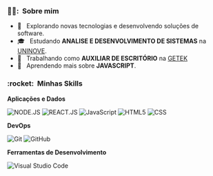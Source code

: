 
<h3> 👨‍🚀: &nbsp;Sobre mim </h3>

- 🤔 &nbsp; Explorando novas tecnologias e desenvolvendo soluções de software.
- 🎓 &nbsp; Estudando **ANALISE E DESENVOLVIMENTO DE SISTEMAS** na <a href="https://www.uninove.br/" target="_blank">UNINOVE</a>.
- 💼 &nbsp; Trabalhando como **AUXILIAR DE ESCRITÓRIO** na <a href="https://www.getek.com.br/" target="_blank">GETEK</a>
- 🌱 &nbsp; Aprendendo mais sobre **JAVASCRIPT**.

<h3> :rocket: &nbsp;Minhas Skills </h3>

**Aplicações e Dados**

  ![NODE.JS](https://img.shields.io/badge/Node.js-43853D?style=for-the-badge&logo=node.js&logoColor=white)
  ![REACT.JS](https://img.shields.io/badge/React-20232A?style=for-the-badge&logo=react&logoColor=61DAFB)
  ![JavaScript](https://img.shields.io/badge/JavaScript-323330?style=for-the-badge&logo=javascript&logoColor=F7DF1E)
  ![HTML5](https://img.shields.io/badge/HTML-239120?style=for-the-badge&logo=html5&logoColor=white)
  ![CSS](https://img.shields.io/badge/CSS-239120?&style=for-the-badge&logo=css3&logoColor=white)

**DevOps**

  ![Git](https://img.shields.io/badge/-Git-333333?style=flat&logo=git)
  ![GitHub](https://img.shields.io/badge/-GitHub-333333?style=flat&logo=github)

**Ferramentas de Desenvolvimento**

  ![Visual Studio Code](https://img.shields.io/badge/Visual_Studio_Code-0078D4?style=for-the-badge&logo=visual%20studio%20code&logoColor=white)

<br/>


